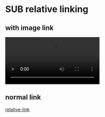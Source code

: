 # SUB relative linking



## with image link
![relative-link](./subsub/ipsum_022.mp4)

## normal link
[relative-link](./subsub/ipsum_022.mp4)

